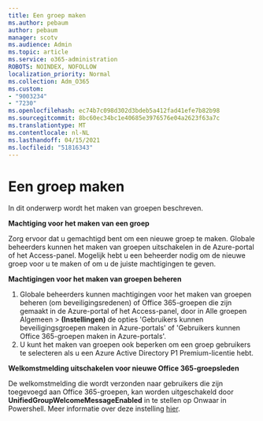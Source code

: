 ```yaml
---
title: Een groep maken
ms.author: pebaum
author: pebaum
manager: scotv
ms.audience: Admin
ms.topic: article
ms.service: o365-administration
ROBOTS: NOINDEX, NOFOLLOW
localization_priority: Normal
ms.collection: Adm_O365
ms.custom:
- "9003234"
- "7230"
ms.openlocfilehash: ec74b7c098d302d3bdeb5a412fad41efe7b82b98
ms.sourcegitcommit: 8bc60ec34bc1e40685e3976576e04a2623f63a7c
ms.translationtype: MT
ms.contentlocale: nl-NL
ms.lasthandoff: 04/15/2021
ms.locfileid: "51816343"
---
```

# <a name="create-a-group"></a>Een groep maken

In dit onderwerp wordt het maken van groepen beschreven.

**Machtiging voor het maken van een groep**

Zorg ervoor dat u gemachtigd bent om een nieuwe groep te maken. Globale beheerders kunnen het maken van groepen uitschakelen in de Azure-portal of het Access-panel. Mogelijk hebt u een beheerder nodig om de nieuwe groep voor u te maken of om u de juiste machtigingen te geven.

**Machtigingen voor het maken van groepen beheren**

1. Globale beheerders kunnen machtigingen voor het maken van groepen beheren (om beveiligingsredenen) of Office 365-groepen die zijn gemaakt in de Azure-portal of het Access-panel, door in Alle groepen Algemeen  >  **(Instellingen)** de opties 'Gebruikers kunnen beveiligingsgroepen maken in Azure-portals' of 'Gebruikers kunnen Office 365-groepen maken in Azure-portals'.
2. U kunt het maken van groepen ook beperken om een groep gebruikers te selecteren als u een Azure Active Directory P1 Premium-licentie hebt.

**Welkomstmelding uitschakelen voor nieuwe Office 365-groepsleden**

De welkomstmelding die wordt verzonden naar gebruikers die zijn toegevoegd aan Office 365-groepen, kan worden uitgeschakeld door **UnifiedGroupWelcomeMessageEnabled** in te stellen op Onwaar in Powershell. Meer informatie over deze instelling [hier](https://docs.microsoft.com/powershell/module/exchange/set-unifiedgroup?view=exchange-ps&preserve-view=true).

